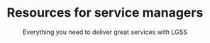 ---
layout: role-index
title: Resources for service managers
subtitle: Everything you need to deliver great services with LGSS
audience: service-managers
hero: Digital by Default Service Standard
breadcrumbs:
  -
    title: Home
    url: /service-manual
---